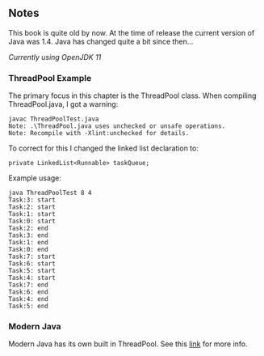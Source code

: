 ## Notes

This book is quite old by now. At the time of release the current version of Java was 1.4. Java has changed quite a bit since then...

*Currently using OpenJDK 11*

### ThreadPool Example

The primary focus in this chapter is the ThreadPool class. When compiling ThreadPool.java, I got a warning:  
```
javac ThreadPoolTest.java
Note: .\ThreadPool.java uses unchecked or unsafe operations.
Note: Recompile with -Xlint:unchecked for details.
```

To correct for this I changed the linked list declaration to:   
```
private LinkedList<Runnable> taskQueue;
```

Example usage:  
```
java ThreadPoolTest 8 4
Task:3: start
Task:2: start
Task:1: start
Task:0: start
Task:2: end
Task:3: end
Task:1: end
Task:0: end
Task:7: start
Task:6: start
Task:5: start
Task:4: start
Task:7: end
Task:6: end
Task:4: end
Task:5: end
```

### Modern Java

Modern Java has its own built in ThreadPool. See this [link](https://howtodoinjava.com/java/multi-threading/java-thread-pool-executor-example/) for more info.
